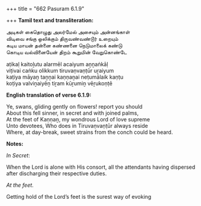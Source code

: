 +++
title = "662 Pasuram 6.1.9"

+++
**Tamil text and transliteration:**

அடிகள் கைதொழுது அலர்மேல் அசையும் அன்னங்காள்  
விடிவை சங்கு ஒலிக்கும் திருவண்வண்டூர் உறையும்  
கடிய மாயன் தன்னை கண்ணனை நெடுமாலைக் கண்டு  
கொடிய வல்வினையேன் திறம் கூறுமின் வேறுகொண்டே

aṭikaḷ kaitoḻutu alarmēl acaiyum aṉṉaṅkāḷ  
viṭivai caṅku olikkum tiruvaṇvaṇṭūr uṟaiyum  
kaṭiya māyaṉ taṉṉai kaṇṇaṉai neṭumālaik kaṇṭu  
koṭiya valviṉaiyēṉ tiṟam kūṟumiṉ vēṟukoṇṭē

**English translation of verse 6.1.9:**

Ye, swans, gliding gently on flowers! report you should  
About this fell sinner, in secret and with joined palms,  
At the feet of Kaṇṇaṉ, my wondrous Lord of love supreme  
Unto devotees, Who does in Tiruvaṇvaṇṭūr always reside  
Where, at day-break, sweet strains from the conch could be heard.

**Notes:**

*In Secret*:

When the Lord is alone with His consort, all the attendants having dispersed after discharging their respective duties.

*At the feet*.

Getting hold of the Lord’s feet is the surest way of evoking


